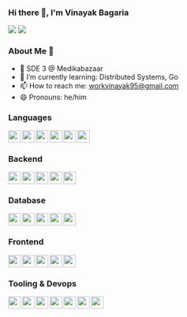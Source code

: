 ### Hi there 👋, I'm Vinayak Bagaria

[![](https://img.shields.io/badge/linkedin-%230077B5.svg?&style=for-the-badge&logo=linkedin&logoColor=white)](https://www.linkedin.com/in/vinayak-bagaria/)
[![](https://img.shields.io/badge/Gmail-D14836?style=for-the-badge&logo=gmail&logoColor=white)](mailto:workvinayak95@gmail.com)

### About Me 👦

- 🧑 SDE 3 @ Medikabazaar
- 🌱 I’m currently learning: Distributed Systems, Go
- 📫 How to reach me: workvinayak95@gmail.com
- 😄 Pronouns: he/him

### Languages
<img src="https://img.shields.io/badge/go-%2300ADD8.svg?style=for-the-badge&logo=go&logoColor=white" height="25" align="left" />
<img src="https://img.shields.io/badge/typescript-%23007ACC.svg?style=for-the-badge&logo=typescript&logoColor=white" height="25" align="left" />
<img src="https://img.shields.io/badge/python-3670A0?style=for-the-badge&logo=python&logoColor=ffdd54" height="25" align="left" />
<img src="https://img.shields.io/badge/html5-%23E34F26.svg?style=for-the-badge&logo=html5&logoColor=white" height="25" align="left" />
<img src="https://img.shields.io/badge/css3-%231572B6.svg?style=for-the-badge&logo=css3&logoColor=white" height="25" align="left" />
<img src="https://img.shields.io/badge/javascript-%23323330.svg?style=for-the-badge&logo=javascript&logoColor=%23F7DF1E" height="25" />

### Backend
<img src="https://img.shields.io/badge/docker-%230db7ed.svg?style=for-the-badge&logo=docker&logoColor=white" height="25" align="left" />
<img src="https://img.shields.io/badge/kubernetes-%23326ce5.svg?style=for-the-badge&logo=kubernetes&logoColor=white" height="25" align="left" />
<img src="https://img.shields.io/badge/django-%23092E20.svg?style=for-the-badge&logo=django&logoColor=white" height="25" align="left" />
<img src="https://img.shields.io/badge/Rabbitmq-FF6600?style=for-the-badge&logo=rabbitmq&logoColor=white" height="25" align="left" />
<img src="https://img.shields.io/badge/nginx-%23009639.svg?style=for-the-badge&logo=nginx&logoColor=white" height="25" />

### Database
<img src="https://img.shields.io/badge/postgres-%23316192.svg?style=for-the-badge&logo=postgresql&logoColor=white" height="25" align="left" />
<img src="https://img.shields.io/badge/redis-%23DD0031.svg?style=for-the-badge&logo=redis&logoColor=white" height="25" align="left" />
<img src="https://img.shields.io/badge/MongoDB-%234ea94b.svg?style=for-the-badge&logo=mongodb&logoColor=white" height="25" align="left" />
<img src="https://img.shields.io/badge/-ElasticSearch-005571?style=for-the-badge&logo=elasticsearch" height="25" align="left" />
<img src="https://img.shields.io/badge/Firebase-039BE5?style=for-the-badge&logo=Firebase&logoColor=white" height="25" />

### Frontend
<img src="https://img.shields.io/badge/react-%2320232a.svg?style=for-the-badge&logo=react&logoColor=%2361DAFB" height="25" align="left" />
<img src="https://img.shields.io/badge/redux-%23593d88.svg?style=for-the-badge&logo=redux&logoColor=white" height="25" align="left" />
<img src="https://img.shields.io/badge/styled--components-DB7093?style=for-the-badge&logo=styled-components&logoColor=white" height="25" align="left" />
<img src="https://img.shields.io/badge/SASS-hotpink.svg?style=for-the-badge&logo=SASS&logoColor=white" height="25" align="left" />
<img src="https://img.shields.io/badge/Next-black?style=for-the-badge&logo=next.js&logoColor=white" height="25" />

### Tooling & Devops
<img src="https://img.shields.io/badge/AWS-%23FF9900.svg?style=for-the-badge&logo=amazon-aws&logoColor=white" height="25" align="left" />
<img src="https://img.shields.io/badge/GoogleCloud-%234285F4.svg?style=for-the-badge&logo=google-cloud&logoColor=white" height="25" align="left" />
<img src="https://img.shields.io/badge/grafana-%23F46800.svg?style=for-the-badge&logo=grafana&logoColor=white" height="25" align="left" />
<img src="https://img.shields.io/badge/Postman-FF6C37?style=for-the-badge&logo=postman&logoColor=white" height="25" align="left" />
<img src="https://img.shields.io/badge/git-%23F05033.svg?style=for-the-badge&logo=git&logoColor=white" height="25" align="left" />
<img src="https://img.shields.io/badge/ESLint-4B3263?style=for-the-badge&logo=eslint&logoColor=white" height="25" align="left" />
<img src="https://img.shields.io/badge/webpack-%238DD6F9.svg?style=for-the-badge&logo=webpack&logoColor=black" height="25" />
